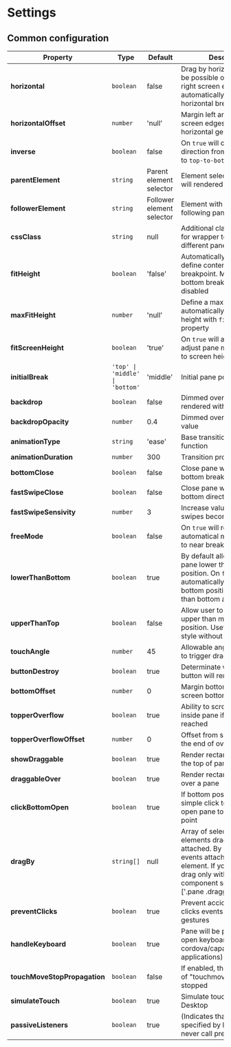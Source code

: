 # Settings
## Common configuration
| Property | Type | Default | Description |
| - | - | - | - |
| **horizontal** | `boolean` | false | Drag by horizontal axis will be possible on `true` and left right screen edge will automatically recognized as horizontal breakpoints |
| **horizontalOffset** | `number` | 'null' | Margin left and right for screen edges used with horizontal gestures |
| **inverse** | `boolean` | false | On `true` will change pane direction from `bottom-to-top` to `top-to-bottom` |
| **parentElement** | `string` | Parent element selector | Element selector where pane will rendered |
| **followerElement** | `string` | Follower element selector | Element with selector will following pane transitions |
| **cssClass** | `string` | null | Additional classes to apply for wrapper to stylize different panes |
| **fitHeight** | `boolean` | 'false' | Automatically calc and define content height as top breakpoint. Middle and bottom breakpoint will be disabled |
| **maxFitHeight** | `number` | 'null' | Define a maximum possible automatically calculated height with `fitHeight` property |
| **fitScreenHeight** | `boolean` | 'true' | On `true` will automatically adjust pane maximum height to screen height |
| **initialBreak** | `'top' \| 'middle' \| 'bottom'` | 'middle' | Initial pane position |
| **backdrop** | `boolean` | false | Dimmed overlay will rendered with pane if `true` |
| **backdropOpacity** | `number` | 0.4 | Dimmed overlay opacity value |
| **animationType** | `string` | 'ease' | Base transition timing function |
| **animationDuration** | `number` | 300 | Transition property duration |
| **bottomClose** | `boolean` | false | Close pane with drag to bottom breakpoint |
| **fastSwipeClose** | `boolean` | false | Close pane with fast drag to bottom direction |
| **fastSwipeSensivity** | `number` | 3 | Increase value and fast swipes become heavier |
| **freeMode** | `boolean` | false | On `true` will remove automatical magnetic effects to near breakpoint |
| **lowerThanBottom** | `boolean` | true | By default allow user to drag pane lower than bottom position. On `false` will automatically place pane to bottom position on lower than bottom attemption |
| **upperThanTop** | `boolean` | false | Allow user to drag pane upper than maximum top position. Useful with bulletin style without overflow-y |
| **touchAngle** | `number` | 45 | Allowable angle (in degrees) to trigger drag gestures |
| **buttonDestroy** | `boolean` | true | Determinate whetever close button will render or not |
| **bottomOffset** | `number` | 0 | Margin bottom for pane from screen bottom point |
| **topperOverflow** | `boolean` | true | Ability to scroll content inside pane if topper point reached |
| **topperOverflowOffset** | `number` | 0 | Offset from screen bottom to the end of overflow content |
| **showDraggable** | `boolean` | true | Render rectangular shape on the top of pane
| **draggableOver** | `boolean` | true | Render rectangular shape over a pane
| **clickBottomOpen** | `boolean` | true | If bottom position reached, simple click to pane will open pane to the next upper point |
| **dragBy** | `string[]` | null | Array of selectors for whom elements drag events will be attached. By default drag events attached to pane element. If you are about to drag only with draggable component set option to ['.pane .draggable'] |
| **preventClicks** | `boolean` | true | Prevent accidental unwanted clicks events during move gestures |
| **handleKeyboard** | `boolean` | true | Pane will be pushed up on open keyboard (only for cordova/capacitor/phonegap applications) |
| **touchMoveStopPropagation** | `boolean` | false | If enabled, then propagation of "touchmove" will be stopped |
| **simulateTouch** | `boolean` | true | Simulate touch events for Desktop |
| **passiveListeners** | `boolean` | true | (Indicates that the function specified by listener will never call preventDefault()) |
